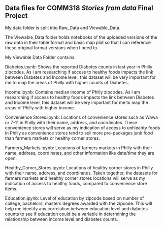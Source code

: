 ## Data files for COMM318 _Stories from data_ Final Project

My data folder is split into Raw_Data and Viewable_Data.
  
The Viewable_Data folder holds notebooks of the uploaded versions of the raw data in their table format and basic map plot so that I can reference these original format versions when I need to. 
  
My Viewable Data Folder contains:
   
   Diabetes.ipynb: Shows the reported Diabetes counts in last year in Philly zipcodes. As I am researching if access to healthy foods impacts the link between Diabetes and Income level, this dataset will be very important for me to map the areas of Philly with higher counts of Diabetes. 
   
   Income.ipynb: Contains median income of Philly zipcodes. As I am researching if access to healthy foods impacts the link between Diabetes and Income level, this dataset will be very important for me to map the areas of Philly with higher income. 
   
   Convenience Stores.ipynb: Locations of convenience stores such as Wawa or 7-11 in Philly with their name, address, and coordinates. These convenience stores will serve as my indication of access to unhleahty foods in Philly as convenience stores tend to sell more pre-packages junk food than farmers markets or healthy corner stores. 
   
   Farmers_Markets.ipynb: Locations of farmers markets in Philly with their name, address, coordinates, and other information like date/time they are open. 
   
   Healthy_Corner_Stores.ipynb: Locations of healthy corner stores in Philly with their name, address, and coordinates. 
          Taken together, the datasets for farmers markets and healthy corner stores locations will serve as my indication of access to healthy foods, compared to convenience store items. 
          
   Education.ipynb: Level of education by zipcode based on number of college, bachelors, masters degrees awarded with the zipcode. This will help me identify any correlation between education level and diabetes counts to see if education could be a variable in determining the relationship between income level and diabetes counts. 
